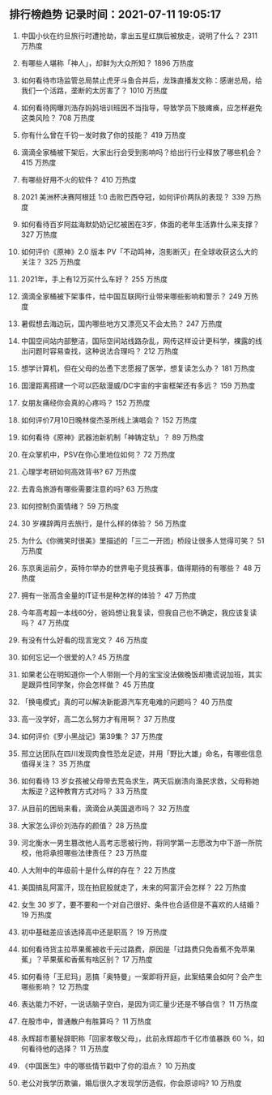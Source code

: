
## 排行榜趋势 记录时间：2021-07-11 19:05:17
  
  1. 中国小伙在约旦旅行时遭抢劫，拿出五星红旗后被放走，说明了什么？ 2311 万热度
    
  2. 有哪些人堪称「神人」，却鲜为大众所知？ 1896 万热度
    
  3. 如何看待市场监管总局禁止虎牙斗鱼合并后，龙珠直播发文称：感谢总局，给我们一个活路，垄断的太厉害了？ 1010 万热度
    
  4. 如何看待网曝刘浩存妈妈培训班因不当指导，导致学员下肢瘫痪，应怎样避免这类风险？ 708 万热度
    
  5. 你有什么曾在千钧一发时救了你的技能？ 419 万热度
    
  6. 滴滴全家桶被下架后，大家出行会受到影响吗？给出行行业释放了哪些机会？ 415 万热度
    
  7. 有哪些好用不火的软件？ 410 万热度
    
  8. 2021 美洲杯决赛阿根廷 1:0 击败巴西夺冠，如何评价两队的表现？ 339 万热度
    
  9. 如何看待百岁阿兹海默奶奶记忆被困在3岁，体面的老年生活靠什么来支撑？ 327 万热度
    
  10. 如何评价《原神》2.0 版本 PV「不动鸣神，泡影断灭」在全球收获这么大的关注？ 325 万热度
    
  11. 2021年，手上有12万买什么车好？ 255 万热度
    
  12. 滴滴全家桶被下架事件，给中国互联网行业带来哪些影响和警示？ 249 万热度
    
  13. 暑假想去海边玩，国内哪些地方又漂亮又不会太热？ 247 万热度
    
  14. 中国空间站内部整洁，国际空间站线路杂乱，网传这样设计更科学，裸露的线出问题时容易查找，这种说法合理吗？ 212 万热度
    
  15. 想学计算机，但在父母的怂恿下志愿报了医学，想复读怎么办？ 181 万热度
    
  16. 国漫距离搭建一个可以匹敌漫威/DC宇宙的宇宙框架还有多远？ 159 万热度
    
  17. 女朋友痛经你会真的心疼吗？ 152 万热度
    
  18. 如何评价7月10日晚林俊杰圣所线上演唱会？ 152 万热度
    
  19. 如何看待《原神》武器池新机制「神铸定轨」？ 89 万热度
    
  20. 在众掌机中，PSV在你心里地位如何？ 72 万热度
    
  21. 心理学考研如何高效背书? 67 万热度
    
  22. 去青岛旅游有哪些需要注意的吗? 63 万热度
    
  23. 如何控制负面情绪？ 59 万热度
    
  24. 30 岁裸辞两月去旅行，是什么样的体验？ 56 万热度
    
  25. 为什么《你微笑时很美》里描述的「三二一开团」桥段让很多人觉得可笑？ 51 万热度
    
  26. 东京奥运前夕，英特尔举办的世界电子竞技赛事，值得期待的有哪些？ 48 万热度
    
  27. 拥有一张高含金量的IT证书是种怎样的体验？ 47 万热度
    
  28. 今年高考超一本线60分，爸妈想让我复读，但我自己也不确定，我应该复读吗？ 47 万热度
    
  29. 有没有什么好看的现言宠文？ 46 万热度
    
  30. 如何忘记一个很爱的人? 45 万热度
    
  31. 如果老公在明知道你一个人带刚一个月的宝宝没法做晚饭却撒谎说加班，其实是跟异性同学聚，你会怎样做？ 45 万热度
    
  32. 「换电模式」真的可以解决新能源汽车充电难的问题吗？ 40 万热度
    
  33. 高一没学好，高二怎么努力才有用啊？ 37 万热度
    
  34. 如何评价《罗小黑战记》第39集？ 37 万热度
    
  35. 邢立达团队在四川发现肉食性恐龙足迹，并用「野比大雄」命名，有哪些信息值得关注？ 35 万热度
    
  36. 如何看待 13 岁女孩被父母带去荒岛求生，两天后崩溃向渔民求救，父母称她太叛逆？这种教育方式对吗？ 33 万热度
    
  37. 从目前的困局来看，滴滴会从美国退市吗？ 32 万热度
    
  38. 大家怎么评价刘浩存的颜值？ 28 万热度
    
  39. 河北衡水一男生篡改他人高考志愿被行拘，将同学第一志愿改为中下游一所院校，他将承担哪些法律责任？ 23 万热度
    
  40. 人大附中的年级前十是什么样的存在？ 22 万热度
    
  41. 美国搞乱阿富汗，现在拍屁股就走了，未来的阿富汗会怎样？ 22 万热度
    
  42. 女生 30 岁了，要不要和一个对自己很好、条件也合适但是不喜欢的人结婚？ 19 万热度
    
  43. 初中基础差应该选择高中还是职高？ 19 万热度
    
  44. 如何看待货主拉苹果蕉被收千元过路费，原因是「过路费只免香蕉不免苹果蕉」？苹果蕉和香蕉有啥区别？ 17 万热度
    
  45. 如何看待「王尼玛」恶搞「奥特曼」一案即将开庭，此案结果会如何？会产生哪些影响？ 12 万热度
    
  46. 表达能力不好，一说话脑子空白，是因为词汇量少还是不够自信？ 11 万热度
    
  47. 在股市中，普通散户有胜算吗？ 11 万热度
    
  48. 永辉超市董秘辞职称「回家孝敬父母」，此前永辉超市千亿市值暴跌 60 %，如何看待他的选择？ 11 万热度
    
  49. 《中国医生》中的哪些情节戳中了你的泪点？ 10 万热度
    
  50. 老公对我学历欺骗，婚后很久才发现学历造假，你会原谅吗? 10 万热度
    